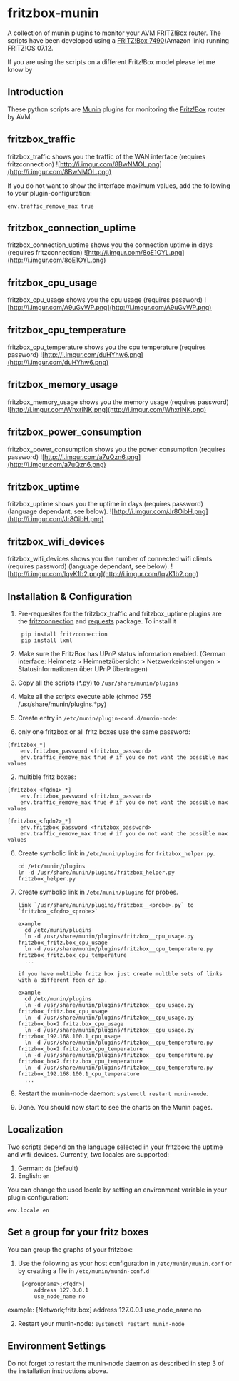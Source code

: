# fritzbox-munin

A collection of munin plugins to monitor your AVM FRITZ!Box router. The scripts have been developed using a [FRITZ!Box 7490](http://geni.us/OO2c7S)(Amazon link) running FRITZ!OS 07.12.

If you are using the scripts on a different Fritz!Box model please let me know by

## Introduction

   These python scripts are [Munin](http://munin-monitoring.org) plugins for monitoring the [Fritz!Box](http://avm.de/produkte/fritzbox/) router by AVM.

## fritzbox\_traffic

  fritzbox\_traffic shows you the traffic of the WAN interface (requires fritzconnection)
  ![http://i.imgur.com/8BwNMOL.png](http://i.imgur.com/8BwNMOL.png)

  If you do not want to show the interface maximum values, add the following to your plugin-configuration:

    env.traffic_remove_max true

## fritzbox\_connection\_uptime

  fritzbox\_connection\_uptime shows you the connection uptime in days (requires fritzconnection)
  ![http://i.imgur.com/8oE1OYL.png](http://i.imgur.com/8oE1OYL.png)

## fritzbox\_cpu\_usage

  fritzbox\_cpu\_usage shows you the cpu usage (requires password)
  ![http://i.imgur.com/A9uGvWP.png](http://i.imgur.com/A9uGvWP.png)

## fritzbox\_cpu\_temperature

  fritzbox\_cpu\_temperature shows you the cpu temperature (requires password)
  ![http://i.imgur.com/duHYhw6.png](http://i.imgur.com/duHYhw6.png)

## fritzbox\_memory\_usage

  fritzbox\_memory\_usage shows you the memory usage (requires password)
  ![http://i.imgur.com/WhxrINK.png](http://i.imgur.com/WhxrINK.png)

##  fritzbox\_power\_consumption

  fritzbox\_power\_consumption shows you the power consumption (requires password)
  ![http://i.imgur.com/a7uQzn6.png](http://i.imgur.com/a7uQzn6.png)

## fritzbox\_uptime

  fritzbox\_uptime shows you the uptime in days (requires password) (language dependant, see below).
  ![http://i.imgur.com/Jr8OibH.png](http://i.imgur.com/Jr8OibH.png)

## fritzbox\_wifi\_devices

  fritzbox\_wifi\_devices shows you the number of connected wifi clients (requires password) (language dependant, see below).
  ![http://i.imgur.com/lqvK1b2.png](http://i.imgur.com/lqvK1b2.png)

## Installation & Configuration

1. Pre-requesites for the fritzbox\_traffic and fritzbox\_uptime plugins are the [fritzconnection](https://pypi.python.org/pypi/fritzconnection) and [requests](https://pypi.python.org/pypi/requests) package. To install it

        pip install fritzconnection
        pip install lxml

2. Make sure the FritzBox has UPnP status information enabled. (German interface: Heimnetz > Heimnetzübersicht > Netzwerkeinstellungen > Statusinformationen über UPnP übertragen)

3. Copy all the scripts (*.py) to `/usr/share/munin/plugins`

4. Make all the scripts execute able (chmod 755 /usr/share/munin/plugins.*py)

5. Create entry in `/etc/munin/plugin-conf.d/munin-node`:
  1. only one fritzbox or all fritz boxes use the same password:

    [fritzbox_*]
        env.fritzbox_password <fritzbox_password>
        env.traffic_remove_max true # if you do not want the possible max values
  
  2. multible fritz boxes:
    
    [fritzbox_<fqdn1>_*]
        env.fritzbox_password <fritzbox_password>
        env.traffic_remove_max true # if you do not want the possible max values

    [fritzbox_<fqdn2>_*]
        env.fritzbox_password <fritzbox_password>
        env.traffic_remove_max true # if you do not want the possible max values

6. Create symbolic link in `/etc/munin/plugins` for `fritzbox_helper.py`.

       cd /etc/munin/plugins
       ln -d /usr/share/munin/plugins/fritzbox_helper.py fritzbox_helper.py

7. Create symbolic link in `/etc/munin/plugins` for probes.
  
       link `/usr/share/munin/plugins/fritzbox__<probe>.py` to `fritzbox_<fqdn>_<probe>`

       example
         cd /etc/munin/plugins
         ln -d /usr/share/munin/plugins/fritzbox__cpu_usage.py fritzbox_fritz.box_cpu_usage
         ln -d /usr/share/munin/plugins/fritzbox__cpu_temperature.py fritzbox_fritz.box_cpu_temperature  
         ...

       if you have multible fritz box just create multble sets of links with a different fqdn or ip.

       example
         cd /etc/munin/plugins
         ln -d /usr/share/munin/plugins/fritzbox__cpu_usage.py fritzbox_fritz.box_cpu_usage
         ln -d /usr/share/munin/plugins/fritzbox__cpu_usage.py fritzbox_box2.fritz.box_cpu_usage
         ln -d /usr/share/munin/plugins/fritzbox__cpu_usage.py fritzbox_192.168.100.1_cpu_usage
         ln -d /usr/share/munin/plugins/fritzbox__cpu_temperature.py fritzbox_box2.fritz.box_cpu_temperature  
         ln -d /usr/share/munin/plugins/fritzbox__cpu_temperature.py fritzbox_box2.fritz.box_cpu_temperature  
         ln -d /usr/share/munin/plugins/fritzbox__cpu_temperature.py fritzbox_192.168.100.1_cpu_temperature  
         ...

8. Restart the munin-node daemon: `systemctl restart munin-node`.

9. Done. You should now start to see the charts on the Munin pages.

## Localization

Two scripts depend on the language selected in your fritzbox: the uptime and wifi\_devices. Currently, two locales are
supported:

1. German: `de` (default)
2. English: `en`

You can change the used locale by setting an environment variable in your plugin configuration:

    env.locale en

## Set a group for your fritz boxes

You can group the graphs of your fritzbox:

1. Use the following as your host configuration in `/etc/munin/munin.conf` or by creating a file in `/etc/munin/munin-conf.d`

        [<groupname>;<fqdn>]
            address 127.0.0.1
            use_node_name no

  example:
        [Network;fritz.box]
            address 127.0.0.1
            use_node_name no

2. Restart your munin-node: `systemctl restart munin-node`

## Environment Settings

  Do not forget to restart the munin-node daemon as described in step 3 of the installation instructions above.
